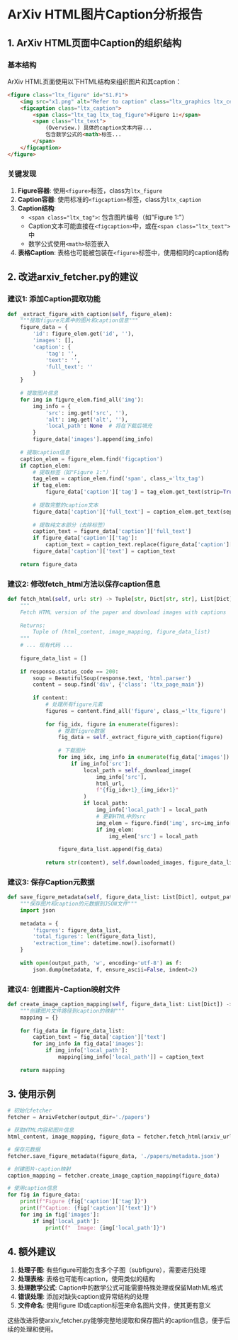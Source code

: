 # ArXiv HTML图片Caption分析报告

## 1. ArXiv HTML页面中Caption的组织结构

### 基本结构
ArXiv HTML页面使用以下HTML结构来组织图片和其caption：

```html
<figure class="ltx_figure" id="S1.F1">
    <img src="x1.png" alt="Refer to caption" class="ltx_graphics ltx_centering ltx_img_landscape"/>
    <figcaption class="ltx_caption">
        <span class="ltx_tag ltx_tag_figure">Figure 1:</span>
        <span class="ltx_text">
            (Overview.) 具体的caption文本内容...
            包含数学公式的<math>标签...
        </span>
    </figcaption>
</figure>
```

### 关键发现

1. **Figure容器**: 使用`<figure>`标签，class为`ltx_figure`
2. **Caption容器**: 使用标准的`<figcaption>`标签，class为`ltx_caption`
3. **Caption结构**:
   - `<span class="ltx_tag">`: 包含图片编号（如"Figure 1:"）
   - Caption文本可能直接在`<figcaption>`中，或在`<span class="ltx_text">`中
   - 数学公式使用`<math>`标签嵌入
4. **表格Caption**: 表格也可能被包装在`<figure>`标签中，使用相同的caption结构

## 2. 改进arxiv_fetcher.py的建议

### 建议1: 添加Caption提取功能

```python
def _extract_figure_with_caption(self, figure_elem):
    """提取figure元素中的图片和caption信息"""
    figure_data = {
        'id': figure_elem.get('id', ''),
        'images': [],
        'caption': {
            'tag': '',
            'text': '',
            'full_text': ''
        }
    }
    
    # 提取图片信息
    for img in figure_elem.find_all('img'):
        img_info = {
            'src': img.get('src', ''),
            'alt': img.get('alt', ''),
            'local_path': None  # 将在下载后填充
        }
        figure_data['images'].append(img_info)
    
    # 提取caption信息
    caption_elem = figure_elem.find('figcaption')
    if caption_elem:
        # 提取标签（如"Figure 1:"）
        tag_elem = caption_elem.find('span', class_='ltx_tag')
        if tag_elem:
            figure_data['caption']['tag'] = tag_elem.get_text(strip=True)
        
        # 提取完整的caption文本
        figure_data['caption']['full_text'] = caption_elem.get_text(separator=' ', strip=True)
        
        # 提取纯文本部分（去除标签）
        caption_text = figure_data['caption']['full_text']
        if figure_data['caption']['tag']:
            caption_text = caption_text.replace(figure_data['caption']['tag'], '', 1).strip()
        figure_data['caption']['text'] = caption_text
    
    return figure_data
```

### 建议2: 修改fetch_html方法以保存caption信息

```python
def fetch_html(self, url: str) -> Tuple[str, Dict[str, str], List[Dict]]:
    """
    Fetch HTML version of the paper and download images with captions
    
    Returns:
        Tuple of (html_content, image_mapping, figure_data_list)
    """
    # ... 现有代码 ...
    
    figure_data_list = []
    
    if response.status_code == 200:
        soup = BeautifulSoup(response.text, 'html.parser')
        content = soup.find('div', {'class': 'ltx_page_main'})
        
        if content:
            # 处理所有figure元素
            figures = content.find_all('figure', class_='ltx_figure')
            
            for fig_idx, figure in enumerate(figures):
                # 提取figure数据
                fig_data = self._extract_figure_with_caption(figure)
                
                # 下载图片
                for img_idx, img_info in enumerate(fig_data['images']):
                    if img_info['src']:
                        local_path = self._download_image(
                            img_info['src'], 
                            html_url, 
                            f"{fig_idx+1}_{img_idx+1}"
                        )
                        if local_path:
                            img_info['local_path'] = local_path
                            # 更新HTML中的src
                            img_elem = figure.find('img', src=img_info['src'])
                            if img_elem:
                                img_elem['src'] = local_path
                
                figure_data_list.append(fig_data)
            
            return str(content), self.downloaded_images, figure_data_list
```

### 建议3: 保存Caption元数据

```python
def save_figure_metadata(self, figure_data_list: List[Dict], output_path: str):
    """保存图片和caption的元数据到JSON文件"""
    import json
    
    metadata = {
        'figures': figure_data_list,
        'total_figures': len(figure_data_list),
        'extraction_time': datetime.now().isoformat()
    }
    
    with open(output_path, 'w', encoding='utf-8') as f:
        json.dump(metadata, f, ensure_ascii=False, indent=2)
```

### 建议4: 创建图片-Caption映射文件

```python
def create_image_caption_mapping(self, figure_data_list: List[Dict]) -> Dict[str, str]:
    """创建图片文件路径到caption的映射"""
    mapping = {}
    
    for fig_data in figure_data_list:
        caption_text = fig_data['caption']['text']
        for img_info in fig_data['images']:
            if img_info['local_path']:
                mapping[img_info['local_path']] = caption_text
    
    return mapping
```

## 3. 使用示例

```python
# 初始化fetcher
fetcher = ArxivFetcher(output_dir='./papers')

# 获取HTML内容和图片信息
html_content, image_mapping, figure_data = fetcher.fetch_html(arxiv_url)

# 保存元数据
fetcher.save_figure_metadata(figure_data, './papers/metadata.json')

# 创建图片-caption映射
caption_mapping = fetcher.create_image_caption_mapping(figure_data)

# 使用caption信息
for fig in figure_data:
    print(f"Figure {fig['caption']['tag']}")
    print(f"Caption: {fig['caption']['text']}")
    for img in fig['images']:
        if img['local_path']:
            print(f"  Image: {img['local_path']}")
```

## 4. 额外建议

1. **处理子图**: 有些figure可能包含多个子图（subfigure），需要递归处理
2. **处理表格**: 表格也可能有caption，使用类似的结构
3. **处理数学公式**: Caption中的数学公式可能需要特殊处理或保留MathML格式
4. **错误处理**: 添加对缺失caption或异常结构的处理
5. **文件命名**: 使用figure ID或caption标签来命名图片文件，使其更有意义

这些改进将使arxiv_fetcher.py能够完整地提取和保存图片的caption信息，便于后续的处理和使用。